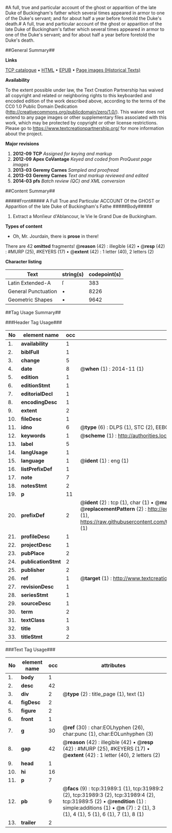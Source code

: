 #A full, true and particular account of the ghost or apparition of the late Duke of Buckingham's father which several times appeared in armor to one of the Duke's servant; and for about half a year before foretold the Duke's death.#
A full, true and particular account of the ghost or apparition of the late Duke of Buckingham's father which several times appeared in armor to one of the Duke's servant; and for about half a year before foretold the Duke's death.

##General Summary##

**Links**

[TCP catalogue](http://www.ota.ox.ac.uk/tcp/)  • 
[HTML](http://tei.it.ox.ac.uk/tcp/Texts-HTML/free/A40/A40628.html)  • 
[EPUB](http://tei.it.ox.ac.uk/tcp/Texts-EPUB/free/A40/A40628.epub) • 
[Page images (Historical Texts)](https://historicaltexts.jisc.ac.uk/eebo-99827567e)

**Availability**

To the extent possible under law, the Text Creation Partnership has waived all copyright and related or neighboring rights to this keyboarded and encoded edition of the work described above, according to the terms of the CC0 1.0 Public Domain Dedication (http://creativecommons.org/publicdomain/zero/1.0/). This waiver does not extend to any page images or other supplementary files associated with this work, which may be protected by copyright or other license restrictions. Please go to https://www.textcreationpartnership.org/ for more information about the project.

**Major revisions**

1. __2012-09__ __TCP__ *Assigned for keying and markup*
1. __2012-09__ __Apex CoVantage__ *Keyed and coded from ProQuest page images*
1. __2013-03__ __Geremy Carnes__ *Sampled and proofread*
1. __2013-03__ __Geremy Carnes__ *Text and markup reviewed and edited*
1. __2014-03__ __pfs__ *Batch review (QC) and XML conversion*

##Content Summary##

#####Front#####
A Full True and Particular ACCOUNT Of the GHOST or Apparition of the late Duke of Buckingham's Fathe
#####Body#####

1. Extract a Monſieur d'Ablancour, le Vie le Grand Due de Buckingham.

**Types of content**

  * Oh, Mr. Jourdain, there is **prose** in there!

There are 42 **omitted** fragments! 
 @__reason__ (42) : illegible (42)  •  @__resp__ (42) : #MURP (25), #KEYERS (17)  •  @__extent__ (42) : 1 letter (40), 2 letters (2)

**Character listing**


|Text|string(s)|codepoint(s)|
|---|---|---|
|Latin Extended-A|ſ|383|
|General Punctuation|•|8226|
|Geometric Shapes|▪|9642|

##Tag Usage Summary##

###Header Tag Usage###

|No|element name|occ|attributes|
|---|---|---|---|
|1.|__availability__|1||
|2.|__biblFull__|1||
|3.|__change__|5||
|4.|__date__|8| @__when__ (1) : 2014-11 (1)|
|5.|__edition__|1||
|6.|__editionStmt__|1||
|7.|__editorialDecl__|1||
|8.|__encodingDesc__|1||
|9.|__extent__|2||
|10.|__fileDesc__|1||
|11.|__idno__|6| @__type__ (6) : DLPS (1), STC (2), EEBO-CITATION (1), PROQUEST (1), VID (1)|
|12.|__keywords__|1| @__scheme__ (1) : http://authorities.loc.gov/ (1)|
|13.|__label__|5||
|14.|__langUsage__|1||
|15.|__language__|1| @__ident__ (1) : eng (1)|
|16.|__listPrefixDef__|1||
|17.|__note__|7||
|18.|__notesStmt__|2||
|19.|__p__|11||
|20.|__prefixDef__|2| @__ident__ (2) : tcp (1), char (1)  •  @__matchPattern__ (2) : ([0-9\-]+):([0-9IVX]+) (1), (.+) (1)  •  @__replacementPattern__ (2) : http://eebo.chadwyck.com/downloadtiff?vid=$1&page=$2 (1), https://raw.githubusercontent.com/textcreationpartnership/Texts/master/tcpchars.xml#$1 (1)|
|21.|__profileDesc__|1||
|22.|__projectDesc__|1||
|23.|__pubPlace__|2||
|24.|__publicationStmt__|2||
|25.|__publisher__|2||
|26.|__ref__|1| @__target__ (1) : http://www.textcreationpartnership.org/docs/. (1)|
|27.|__revisionDesc__|1||
|28.|__seriesStmt__|1||
|29.|__sourceDesc__|1||
|30.|__term__|2||
|31.|__textClass__|1||
|32.|__title__|3||
|33.|__titleStmt__|2||


###Text Tag Usage###

|No|element name|occ|attributes|
|---|---|---|---|
|1.|__body__|1||
|2.|__desc__|42||
|3.|__div__|2| @__type__ (2) : title_page (1), text (1)|
|4.|__figDesc__|2||
|5.|__figure__|2||
|6.|__front__|1||
|7.|__g__|30| @__ref__ (30) : char:EOLhyphen (26), char:punc (1), char:EOLunhyphen (3)|
|8.|__gap__|42| @__reason__ (42) : illegible (42)  •  @__resp__ (42) : #MURP (25), #KEYERS (17)  •  @__extent__ (42) : 1 letter (40), 2 letters (2)|
|9.|__head__|1||
|10.|__hi__|16||
|11.|__p__|7||
|12.|__pb__|9| @__facs__ (9) : tcp:31989:1 (1), tcp:31989:2 (2), tcp:31989:3 (2), tcp:31989:4 (2), tcp:31989:5 (2)  •  @__rendition__ (1) : simple:additions (1)  •  @__n__ (7) : 2 (1), 3 (1), 4 (1), 5 (1), 6 (1), 7 (1), 8 (1)|
|13.|__trailer__|2||
